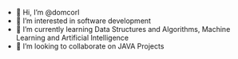 - 👋 Hi, I’m @domcorl
- 👀 I’m interested in software development
- 🌱 I’m currently learning Data Structures and Algorithms, Machine Learning and Artificial Intelligence
- 💞️ I’m looking to collaborate on JAVA Projects

<!---
domcorl/domcorl is a ✨ special ✨ repository because its `README.md` (this file) appears on your GitHub profile.
You can click the Preview link to take a look at your changes.
--->
